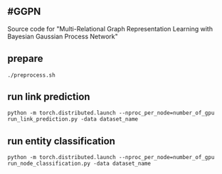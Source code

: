 #GGPN
---
Source code for "Multi-Relational Graph Representation Learning with Bayesian Gaussian Process Network"

## prepare
```
./preprocess.sh
```

## run link prediction
```
python -m torch.distributed.launch --nproc_per_node=number_of_gpu run_link_prediction.py -data dataset_name
```
## run entity classification
```
python -m torch.distributed.launch --nproc_per_node=number_of_gpu run_node_classification.py -data dataset_name
```